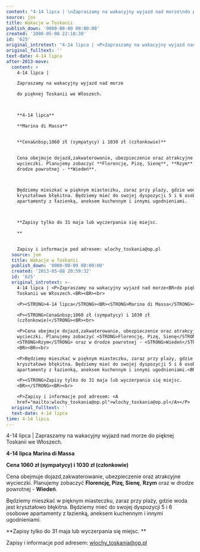 ```yaml
---
content: "4-14 lipca | \nZapraszamy na wakacyjny wyjazd nad morze\ndo pięknej Toskanii we Włoszech.\n\n\n**4-14 lipca**\n**Marina di Massa**\n\n**Cena&nbsp;1060 zł (sympatycy) i 1030 zł (członkowie)**\n\nCena obejmuje dojazd,zakwaterowanie, ubezpieczenie oraz atrakcyjne wycieczki. Planujemy zobaczyć **Florencję, Pizę, Sienę**, **Rzym** oraz w drodze powrotnej - **Wiedeń**. \n\n\nBędziemy mieszkać w pięknym miasteczku, zaraz przy plaży, gdzie woda jest kryształowo błękitna. Będziemy mieć do swojej dyspozycji 5 i 6 osobowe apartamenty z łazienką, aneksem kuchennym i innymi ugodnieniami.\n\n\n**Zapisy tylko do 31 maja lub wyczerpania się miejsc. \n**\n\nZapisy i informacje pod adresem: wlochy_toskania@op.pl\n\n\n<!--CONTENT FROM OLD SERVER (jos before 2013): 4-14 lipca | \nZapraszamy na wakacyjny wyjazd nad morze\ndo pięknej Toskanii we Włoszech.\n\r\n\n**4-14 lipca**\n**Marina di Massa**\n\n\r\n\n**Cena&nbsp;1060 zł (sympatycy) i 1030 zł (członkowie)**\n\n\r\n\nCena obejmuje dojazd,zakwaterowanie, ubezpieczenie oraz atrakcyjne wycieczki. Planujemy zobaczyć **Florencję, Pizę, Sienę**, **Rzym** oraz w drodze powrotnej - **Wiedeń**. \n\r\n\nBędziemy mieszkać w pięknym miasteczku, zaraz przy plaży, gdzie woda jest kryształowo błękitna. Będziemy mieć do swojej dyspozycji 5 i 6 osobowe apartamenty z łazienką, aneksem kuchennym i innymi ugodnieniami.\n\r\n\n**Zapisy tylko do 31 maja lub wyczerpania się miejsc. \n**\n\n\r\n\nZapisy i informacje pod adresem: wlochy_toskania@op.pl\n\n-->"
source: jos
title: Wakacje w Toskanii
publish_down: '0000-00-00 00:00:00'
created: '2008-05-08 22:10:30'
id: '625'
original_introtext: "4-14 lipca | <P>Zapraszamy na wakacyjny wyjazd nad morze<BR>do pięknej Toskanii we Włoszech.<BR><BR><br>\r\n<P><STRONG>4-14 lipca</STRONG><BR><STRONG>Marina di Massa</STRONG><BR><br>\r\n<P><STRONG>Cena&nbsp;1060 zł (sympatycy) i 1030 zł (członkowie)</STRONG><BR><br>\r\n<P>Cena obejmuje dojazd,zakwaterowanie, ubezpieczenie oraz atrakcyjne wycieczki. Planujemy zobaczyć <STRONG>Florencję, Pizę, Sienę</STRONG>, <STRONG>Rzym</STRONG> oraz w drodze powrotnej - <STRONG>Wiedeń</STRONG>. <BR><BR><br>\r\n<P>Będziemy mieszkać w pięknym miasteczku, zaraz przy plaży, gdzie woda jest kryształowo błękitna. Będziemy mieć do swojej dyspozycji 5 i 6 osobowe apartamenty z łazienką, aneksem kuchennym i innymi ugodnieniami.<BR><BR><br>\r\n<P><STRONG>Zapisy tylko do 31 maja lub wyczerpania się miejsc. <BR></STRONG><BR><br>\r\n<P>Zapisy i informacje pod adresem: <A href=\"mailto:wlochy_toskania@op.pl\">wlochy_toskania@op.pl</A></P>"
original_fulltext: ''
text-date: 4-14 lipca
after-2013-move:
  content: >
    4-14 lipca | 

    Zapraszamy na wakacyjny wyjazd nad morze

    do pięknej Toskanii we Włoszech.



    **4-14 lipca**

    **Marina di Massa**


    **Cena&nbsp;1060 zł (sympatycy) i 1030 zł (członkowie)**


    Cena obejmuje dojazd,zakwaterowanie, ubezpieczenie oraz atrakcyjne
    wycieczki. Planujemy zobaczyć **Florencję, Pizę, Sienę**, **Rzym** oraz w
    drodze powrotnej - **Wiedeń**. 



    Będziemy mieszkać w pięknym miasteczku, zaraz przy plaży, gdzie woda jest
    kryształowo błękitna. Będziemy mieć do swojej dyspozycji 5 i 6 osobowe
    apartamenty z łazienką, aneksem kuchennym i innymi ugodnieniami.



    **Zapisy tylko do 31 maja lub wyczerpania się miejsc. 

    **


    Zapisy i informacje pod adresem: wlochy_toskania@op.pl
  source: jom
  title: Wakacje w Toskanii
  publish_down: '0000-00-00 00:00:00'
  created: '2013-05-08 20:59:32'
  id: '625'
  original_introtext: >-
    4-14 lipca | <P>Zapraszamy na wakacyjny wyjazd nad morze<BR>do pięknej
    Toskanii we Włoszech.<BR><BR><br>

    <P><STRONG>4-14 lipca</STRONG><BR><STRONG>Marina di Massa</STRONG><BR><br>

    <P><STRONG>Cena&nbsp;1060 zł (sympatycy) i 1030 zł
    (członkowie)</STRONG><BR><br>

    <P>Cena obejmuje dojazd,zakwaterowanie, ubezpieczenie oraz atrakcyjne
    wycieczki. Planujemy zobaczyć <STRONG>Florencję, Pizę, Sienę</STRONG>,
    <STRONG>Rzym</STRONG> oraz w drodze powrotnej - <STRONG>Wiedeń</STRONG>.
    <BR><BR><br>

    <P>Będziemy mieszkać w pięknym miasteczku, zaraz przy plaży, gdzie woda jest
    kryształowo błękitna. Będziemy mieć do swojej dyspozycji 5 i 6 osobowe
    apartamenty z łazienką, aneksem kuchennym i innymi ugodnieniami.<BR><BR><br>

    <P><STRONG>Zapisy tylko do 31 maja lub wyczerpania się miejsc.
    <BR></STRONG><BR><br>

    <P>Zapisy i informacje pod adresem: <A
    href="mailto:wlochy_toskania@op.pl">wlochy_toskania@op.pl</A></P>
  original_fulltext: ''
  text-date: 4-14 lipca
time: 4-14 lipca
---
```

4-14 lipca | 
Zapraszamy na wakacyjny wyjazd nad morze
do pięknej Toskanii we Włoszech.


**4-14 lipca**
**Marina di Massa**

**Cena&nbsp;1060 zł (sympatycy) i 1030 zł (członkowie)**

Cena obejmuje dojazd,zakwaterowanie, ubezpieczenie oraz atrakcyjne wycieczki. Planujemy zobaczyć **Florencję, Pizę, Sienę**, **Rzym** oraz w drodze powrotnej - **Wiedeń**. 


Będziemy mieszkać w pięknym miasteczku, zaraz przy plaży, gdzie woda jest kryształowo błękitna. Będziemy mieć do swojej dyspozycji 5 i 6 osobowe apartamenty z łazienką, aneksem kuchennym i innymi ugodnieniami.


**Zapisy tylko do 31 maja lub wyczerpania się miejsc. 
**

Zapisy i informacje pod adresem: wlochy_toskania@op.pl


<!--CONTENT FROM OLD SERVER (jos before 2013): 4-14 lipca | 
Zapraszamy na wakacyjny wyjazd nad morze
do pięknej Toskanii we Włoszech.


**4-14 lipca**
**Marina di Massa**



**Cena&nbsp;1060 zł (sympatycy) i 1030 zł (członkowie)**



Cena obejmuje dojazd,zakwaterowanie, ubezpieczenie oraz atrakcyjne wycieczki. Planujemy zobaczyć **Florencję, Pizę, Sienę**, **Rzym** oraz w drodze powrotnej - **Wiedeń**. 


Będziemy mieszkać w pięknym miasteczku, zaraz przy plaży, gdzie woda jest kryształowo błękitna. Będziemy mieć do swojej dyspozycji 5 i 6 osobowe apartamenty z łazienką, aneksem kuchennym i innymi ugodnieniami.


**Zapisy tylko do 31 maja lub wyczerpania się miejsc. 
**



Zapisy i informacje pod adresem: wlochy_toskania@op.pl

-->

<!--{{json:{"created_date":"2008-05-08 22:10:30","publish_down":"0000-00-00 00:00:00","id":"625"}}}-->